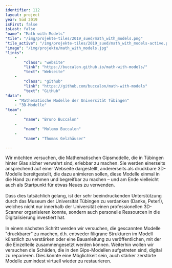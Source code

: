 ```yaml
---
identifier: 112
layout: project
year: Süd 2019
isFirst: false
isLast: false
"name": "Math with Models"
"tile": "/img/projekte-tiles/2019_sued/math_with_models.png"
"tile_active": "/img/projekte-tiles/2019_sued/math_with_models-active.png"
"image": "/img/projekte/math_with_models.jpg"
"links":
    -
        "class": "website"
        "link": "https://buccalon.github.io/math-with-models/"
        "text": "Webseite"
    -
        "class": "github"
        "link": "https://github.com/buccalon/math-with-models"
        "text": "GitHub"
"data":
    - "Mathematische Modelle der Universität Tübingen"
    - "3D-Modelle"
"team":
    -
        "name": "Bruno Buccalon"
    -
        "name": "Molemo Buccalon"
    -
        "name": "Thomas Gelzhäuser"
           
---
```

Wir möchten versuchen, die Mathematischen Gipsmodelle, die in Tübingen hinter Glas sicher verwahrt sind, erlebbar zu machen. Sie werden einerseits ansprechend auf einer Webseite dargestellt, andererseits als druckbare 3D-Modelle bereitgestellt, die dazu animieren sollen, diese Modelle einmal in die Hand zu nehmen und begreifbar zu machen – und am Ende vielleicht auch als Startpunkt für etwas Neues zu verwenden.
<br/><br/>
Dass dies tatsächlich gelang, ist der sehr beeindruckenden Unterstützung durch das Museum der Universität Tübingen zu verdanken (Danke, Peter!), welches nicht nur innerhalb der Universität einen professionellen 3D-Scanner organisieren konnte, sondern auch personelle Ressourcen in die Digitalisierung investiert hat.
<br/><br/>
In einem nächsten Schritt werden wir versuchen, die gescannten Modelle "druckbarer" zu machen, d.h. entweder filigrane Strukturen im Modell künstlich zu verstärken oder eine Bauanleitung zu veröffentlichen, mit der die Einzelteile zusammengesetzt werden können. Weiterhin wollen wir versuchen die Schäden, die in den Gips-Modellen aufgetreten sind, digital zu reparieren. Dies könnte eine Möglichkeit sein, auch stärker zerstörte Modelle zumindest virtuell wieder zu restaurieren.